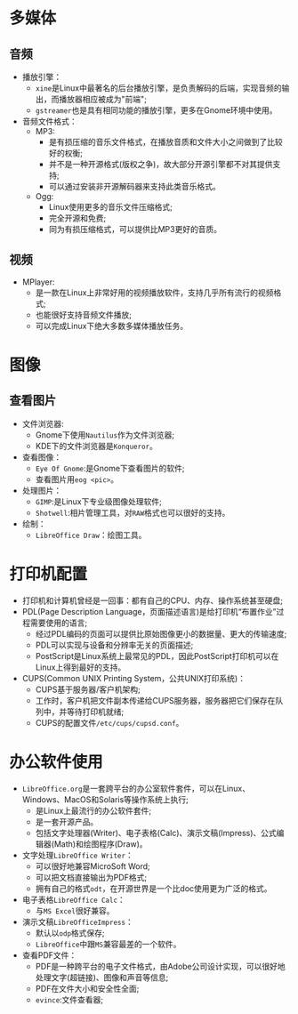 # 多媒体
## 音频
- 播放引擎：
  - `xine`是Linux中最著名的后台播放引擎，是负责解码的后端，实现音频的输出，而播放器相应被成为"前端";
  - `gstreamer`也是具有相同功能的播放引擎，更多在Gnome环境中使用。
- 音频文件格式：
  - MP3:
	- 是有损压缩的音乐文件格式，在播放音质和文件大小之间做到了比较好的权衡;
	- 并不是一种开源格式(版权之争)，故大部分开源引擎都不对其提供支持;
	- 可以通过安装非开源解码器来支持此类音乐格式。
  - Ogg:
	- Linux使用更多的音乐文件压缩格式;
	- 完全开源和免费;
	- 同为有损压缩格式，可以提供比MP3更好的音质。
## 视频
- MPlayer:
  - 是一款在Linux上非常好用的视频播放软件，支持几乎所有流行的视频格式;
  - 也能很好支持音频文件播放;
  - 可以完成Linux下绝大多数多媒体播放任务。
# 图像
## 查看图片
- 文件浏览器:
  - Gnome下使用`Nautilus`作为文件浏览器;
  - KDE下的文件浏览器是`Konqueror`。
- 查看图像：
  - `Eye Of Gnome`:是Gnome下查看图片的软件;
  - 查看图片用`eog <pic>`。
- 处理图片：
  - `GIMP`:是Linux下专业级图像处理软件;
  - `Shotwell`:相片管理工具，对`RAW`格式也可以很好的支持。
- 绘制：
  - `LibreOffice Draw`：绘图工具。
# 打印机配置
- 打印机和计算机曾经是一回事：都有自己的CPU、内存、操作系统甚至硬盘;
- PDL(Page Description Language，页面描述语言)是给打印机“布置作业”过程需要使用的语言;
  - 经过PDL编码的页面可以提供比原始图像更小的数据量、更大的传输速度;
  - PDL可以实现与设备和分辨率无关的页面描述;
  - PostScript是Linux系统上最常见的PDL，因此PostScript打印机可以在Linux上得到最好的支持。
- CUPS(Common UNIX Printing System，公共UNIX打印系统)：
  - CUPS基于服务器/客户机架构;
  - 工作时，客户机把文件副本传递给CUPS服务器，服务器把它们保存在队列中，并等待打印机就绪;
  - CUPS的配置文件`/etc/cups/cupsd.conf`。
# 办公软件使用
- `LibreOffice.org`是一套跨平台的办公室软件套件，可以在Linux、Windows、MacOS和Solaris等操作系统上执行;
  - 是Linux上最流行的办公软件套件;
  - 是一套开源产品。
  - 包括文字处理器(Writer)、电子表格(Calc)、演示文稿(Impress)、公式编辑器(Math)和绘图程序(Draw)。
- 文字处理`LibreOffice Writer`：
  - 可以很好地兼容MicroSoft Word;
  - 可以把文档直接输出为PDF格式;
  - 拥有自己的格式`odt`，在开源世界是一个比doc使用更为广泛的格式。
- 电子表格`LibreOffice Calc`：
  - 与`MS Excel`很好兼容。
- 演示文稿`LibreOfficeImpress`：
  - 默认以`odp`格式保存;
  - `LibreOffice`中跟`MS`兼容最差的一个软件。
- 查看PDF文件：
  - PDF是一种跨平台的电子文件格式，由Adobe公司设计实现，可以很好地处理文字(超链接)、图像和声音等信息;
  - PDF在文件大小和安全性全面;
  - `evince`:文件查看器;
